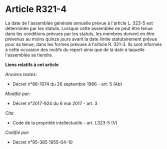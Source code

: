 # Article R321-4

La date de l'assemblée générale annuelle prévue à l'article L. 323-5 est déterminée par les statuts. Lorsque cette assemblée
ne peut être tenue dans les conditions prévues par les statuts, les membres doivent en être prévenus au moins quinze jours
avant la date limite statutairement prévue pour sa tenue, dans les formes prévues à l'article R. 321-3. Ils sont informés à
cette occasion des motifs du report ainsi que de la date à laquelle l'assemblée se tiendra.

**Liens relatifs à cet article**

_Anciens textes_:

  - Décret n°86-1074 du 26 septembre 1986 - art. 5 (Ab)

_Modifié par_:

  - Décret n°2017-924 du 6 mai 2017 - art. 3

_Cite_:

  - Code de la propriété intellectuelle - art. L323-5 (V)

_Codifié par_:

  - Décret n°95-385 1955-04-10

